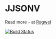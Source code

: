 JJSONV
======

Read more - at [Rogwel](http://rogwel.org/projects/java-json-validator/)

[![Build Status](https://travis-ci.org/Rogwel/JJSONV.png?branch=master)](https://travis-ci.org/Rogwel/JJSONV)
